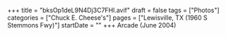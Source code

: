+++
title = "bksOp1deL9N4Dj3C7FHl.avif"
draft = false
tags = ["Photos"]
categories = ["Chuck E. Cheese's"]
pages = ["Lewisville, TX (1960 S Stemmons Fwy)"]
startDate = ""
+++
Arcade (June 2004)
